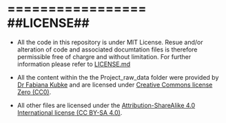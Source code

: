 =================
##LICENSE##
=================
* All the code in this repository is under MIT License. Resue and/or alteration of code and associated documtation files is therefore permissible free of chargre and without limitation. For further information please refer to [LICENSE.md](https://github.com/Adamthe1st/Adamthe1st-green-cortex/blob/master/LICENSE.md)    

* All the content within the the Project_raw_data folder were provided by [Dr Fabiana Kubke](https://unidirectory.auckland.ac.nz/profile/f-kubke) and are licensed under [Creative Commons license Zero (CC0)](https://creativecommons.org/publicdomain/zero/1.0/). 

* All other files are licensed under the [Attribution-ShareAlike 4.0 International license (CC BY-SA 4.0)](https://creativecommons.org/licenses/by-sa/4.0/).
